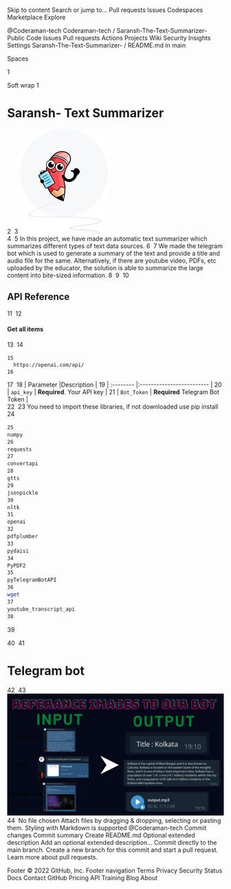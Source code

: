 Skip to content
Search or jump to…
Pull requests
Issues
Codespaces
Marketplace
Explore
 
@Coderaman-tech 
Coderaman-tech
/
Saransh-The-Text-Summarizer-
Public
Code
Issues
Pull requests
Actions
Projects
Wiki
Security
Insights
Settings
Saransh-The-Text-Summarizer-
/
README.md
in
main
 

Spaces

1

Soft wrap
1
#  Saransh- Text Summarizer
2
​
3
<img src="Media/logo.jpg"></img><br>
4
​
5
In this project, we have made an automatic text summarizer which summarizes different types of text data sources.
6
​
7
 We made the telegram bot which is used to generate a summary of the text and provide a title and audio file for the same. Alternatively, if there are youtube video, PDFs, etc uploaded by the educator, the solution is able to summarize the large content into bite-sized information.
8
​
9
​
10
## API Reference
11
​
12
#### Get all items
13
​
14
```http
15
  https://openai.com/api/
16
```
17
​
18
| Parameter |Description                |
19
| :-------- |:------------------------- |
20
| `api_key` | **Required**. Your API key |
21
| `Bot_Token` | **Required** Telegram Bot Token |   
22
​
23
You need to import these libraries, if not downloaded use pip install
24
```bash
25
numpy
26
requests
27
convertapi
28
gtts
29
jsonpickle
30
nltk
31
openai
32
pdfplumber
33
pydaisi
34
PyPDF2
35
pyTelegramBotAPI
36
wget
37
youtube_transcript_api
38
```
39
 
40
​
41
#  Telegram bot
42
​
43
<img src="Media/bot.jpg"></img><br>
44
​
No file chosen
Attach files by dragging & dropping, selecting or pasting them.
Styling with Markdown is supported
@Coderaman-tech
Commit changes
Commit summary
Create README.md
Optional extended description
Add an optional extended description…
 Commit directly to the main branch.
 Create a new branch for this commit and start a pull request. Learn more about pull requests.
 
Footer
© 2022 GitHub, Inc.
Footer navigation
Terms
Privacy
Security
Status
Docs
Contact GitHub
Pricing
API
Training
Blog
About
